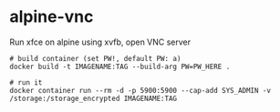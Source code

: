 # alpine-vnc
Run xfce on alpine using xvfb, open VNC server


```
# build container (set PW!, default PW: a)
docker build -t IMAGENAME:TAG --build-arg PW=PW_HERE .

# run it
docker container run --rm -d -p 5900:5900 --cap-add SYS_ADMIN -v /storage:/storage_encrypted IMAGENAME:TAG
```